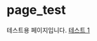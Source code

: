 # page_test
테스트용 페이지입니다.
[테스트 1](https://minseo-choi-jpg.github.io/page_test/naver_news_030_0003332883_summary_.html)
